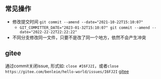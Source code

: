 ## 常见操作
+ 修改提交时间 `git commit --amend --date="2021-10-22T15:10:07"`
  + `GIT_COMMITTER_DATE="2023-01-32T15:10:07" git commit --amend --date="2022-22-22T22:22:22"`
+ 不同分支修改同一文件，只要不是改了同一个地方，依然不会产生冲突
## gitee
通过commit关闭issue, 形式如: `close #I6FJ2I`，或者`close https://gitee.com/benleie/hello-world/issues/I6FJ2I` [gitee](https://gitee.com/help/articles/4141#article-header0)
